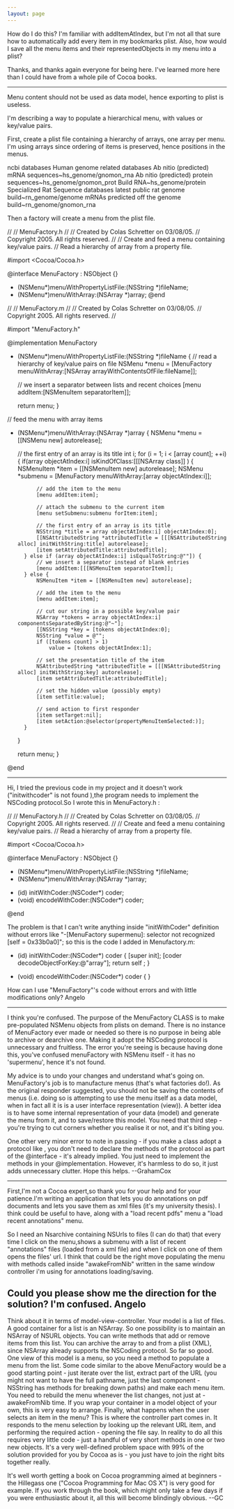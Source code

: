```yaml
---
layout: page
---
```




How do I do this? I'm familiar with addItemAtIndex, but I'm not all that sure how to automatically add every item in my bookmarks plist. Also, how would I save all the menu items and their representedObjects in my menu into a plist?




Thanks, and thanks again everyone for being here. I've learned more here than I could have from a whole pile of Cocoa books.

---- 

Menu content should not be used as data model, hence exporting to plist is useless.

I'm describing a way to populate a hierarchical menu, with values or key/value pairs.

First, create a plist file containing a hierarchy of arrays, one array per menu. I'm using arrays since ordering of items is preserved, hence positions in the menus.

    
<?xml version="1.0" encoding="UTF-8"?>
<!DOCTYPE plist PUBLIC "-//Apple Computer//DTD PLIST 1.0//EN" "http://www.apple.com/DTDs/PropertyList-1.0.dtd">
<plist version="1.0">
<array>
  <string>ncbi databases</string>
  <array>
    <string>Human genome related databases</string>
    <string>Ab nitio (predicted) mRNA sequences~hs_genome/gnomon_rna</string>
    <string>Ab nitio (predicted) protein sequences~hs_genome/gnomon_prot</string>
    <string>Build RNA~hs_genome/protein</string>
  </array>
  <array>
    <string>Specialized Rat Sequence databases</string>
    <string>latest public rat genome build~rn_genome/genome</string>
    <string>mRNAs predicted off the genome build~rn_genome/gnomon_rna</string>
  </array>
</array>
</plist>


Then a factory will create a menu from the plist file.

    
//
//  MenuFactory.h
//
//  Created by Colas Schretter on 03/08/05.
//  Copyright 2005. All rights reserved.
//
//  Create and feed a menu containing key/value pairs.
//  Read a hierarchy of array from a property file.

#import <Cocoa/Cocoa.h>

@interface MenuFactory : NSObject {}
+ (NSMenu*)menuWithPropertyListFile:(NSString *)fileName;
+ (NSMenu*)menuWithArray:(NSArray *)array;
@end

//
//  MenuFactory.m
//
//  Created by Colas Schretter on 03/08/05.
//  Copyright 2005. All rights reserved.
//

#import "MenuFactory.h"

@implementation MenuFactory

+ (NSMenu*)menuWithPropertyListFile:(NSString *)fileName {
	// read a hierarchy of key/value pairs on file
	NSMenu *menu = [MenuFactory menuWithArray:[NSArray arrayWithContentsOfFile:fileName]];
	
	// we insert a separator between lists and recent choices
	[menu addItem:[NSMenuItem separatorItem]];
	
	return menu;
}

// feed the menu with array items
+ (NSMenu*)menuWithArray:(NSArray *)array {
	NSMenu *menu = [[NSMenu new] autorelease];

	// the first entry of an array is its title
	int i;
	for (i = 1; i < [array count]; ++i) {
		if(array objectAtIndex:i] isKindOfClass:[[[NSArray class]] ) {
			NSMenuItem *item = [[NSMenuItem new] autorelease];
			NSMenu *submenu = [MenuFactory menuWithArray:[array objectAtIndex:i]];

			// add the item to the menu
			[menu addItem:item];

			// attach the submenu to the current item
			[menu setSubmenu:submenu forItem:item];

			// the first entry of an array is its title
			NSString *title = array objectAtIndex:i] objectAtIndex:0];
			[[NSAttributedString *attributedTitle = [[[NSAttributedString alloc] initWithString:title] autorelease];
			[item setAttributedTitle:attributedTitle];
		} else if (array objectAtIndex:i] isEqualToString:@""]) {
			// we insert a separator instead of blank entries
			[menu addItem:[[[NSMenuItem separatorItem]];
		} else {
			NSMenuItem *item = [[NSMenuItem new] autorelease];

			// add the item to the menu
			[menu addItem:item];

			// cut our string in a possible key/value pair
			NSArray *tokens = array objectAtIndex:i] componentsSeparatedByString:@"~"];
			[[NSString *key = [tokens objectAtIndex:0];
			NSString *value = @"";
			if ([tokens count] > 1)
				value = [tokens objectAtIndex:1];

			// set the presentation title of the item
			NSAttributedString *attributedTitle = [[[NSAttributedString alloc] initWithString:key] autorelease];
			[item setAttributedTitle:attributedTitle];

			// set the hidden value (possibly empty)
			[item setTitle:value];
			
			// send action to first responder
			[item setTarget:nil]; 
			[item setAction:@selector(propertyMenuItemSelected:)];
		}
	}

	return menu;
}

@end

__________________________________________________________________________________________________________________________________

Hi, I tried the previous code in my project and it doesn't work ("initwithcoder" is not found ),the program needs to implement the NSCoding protocol.So I wrote this in MenuFactory.h :
     
//
//  MenuFactory.h
//
//  Created by Colas Schretter on 03/08/05.
//  Copyright 2005. All rights reserved.
//
//  Create and feed a menu containing key/value pairs.
//  Read a hierarchy of array from a property file.

#import <Cocoa/Cocoa.h>

@interface MenuFactory : NSObject <NSCoding> {} 
+ (NSMenu*)menuWithPropertyListFile:(NSString *)fileName;
+ (NSMenu*)menuWithArray:(NSArray *)array;
- (id)  initWithCoder:(NSCoder*) coder;
- (void) encodeWithCoder:(NSCoder*) coder;

@end


The problem is that I can't write anything inside "initWithCoder" definition without errors like  "-[MenuFactory supermenu]: selector not recognized [self = 0x33b0a0]"; so this is the code I added in Menufactory.m:
    
- (id)   initWithCoder:(NSCoder*) coder
{
	[super init];
	[coder decodeObjectForKey:@"array"];
	return self ;
}


- (void)  encodeWithCoder:(NSCoder*) coder { }


 

How can I use "MenuFactory"'s code without errors and with little modifications only? 
Angelo

----

I think you're confused. The purpose of the MenuFactory CLASS is to make pre-populated NSMenu objects from plists on demand. There is no instance of MenuFactory ever made or needed so there is no purpose in being able to archive or dearchive one. Making it adopt the NSCoding protocol is unnecessary and fruitless. The error you're seeing is because having done this, you've confused menuFactory with NSMenu itself - it has no 'supermenu', hence it's not found.

My advice is to undo your changes and understand what's going on. MenuFactory's job is to manufacture menus (that's what factories do!). As the original responder suggested, you should not be saving the contents of menus (i.e. doing so is attempting to use the menu itself as a data model, when in fact all it is is a user interface representation (view)). A better idea is to have some internal representation of your data (model) and generate the menu from it, and to save/restore this model. You need that third step - you're trying to cut corners whether you realise it or not, and it's biting you.

One other very minor error to note in passing - if you make a class adopt a protocol like <NSCoding>, you don't need to declare the methods of the protocol as part of the @interface - it's already implied. You just need to implement the methods in your @implementation. However, it's harmless to do so, it just adds unnecessary clutter. Hope this helps. --GrahamCox

----

First,I'm not a Cocoa expert,so thank you for your help and for your patience.I'm writing an application that lets you do annotations on pdf documents and lets you save them as xml files (it's my university thesis).
I think could be useful to have, along with a "load recent pdfs" menu a "load recent annotations" menu.

So I need an Nsarchive containing NSUrls to files (I can do that) that every time I click on the menu,shows a submenu with a list of recent "annotations" files (loaded from a xml file) and when I click on one of them opens the files' url.
I think that could be the right move populating the menu with methods called inside "awakeFromNib" written in the same window controller i'm using for annotations loading/saving.

Could you please show me the direction for the solution? I'm confused.
Angelo
----

Think about it in terms of model-view-controller. Your model is a list of files. A good container for a list is an NSArray. So one possibility is to maintain an NSArray of NSURL objects. You can write methods that add or remove items from this list. You can archive the array to and from a plist (XML), since NSArray already supports the NSCoding protocol. So far so good. One view of this model is a menu, so you need a method to populate a menu from the list. Some code similar to the above MenuFactory would be a good starting point - just iterate over the list, extract part of the URL (you might not want to have the full pathname, just the last component - NSString has methods for breaking down paths) and make each menu item. You need to rebuild the menu whenever the list changes, not just at -awakeFromNib time. If you wrap your container in a model object of your own, this is very easy to arrange. Finally, what happens when the user selects an item in the menu? This is where the controller part comes in. It responds to the menu selection by looking up the relevant URL item, and performing the required action - opening the file say. In reality to do all this requires very little code - just a handful of very short methods in one or two new objects. It's a very well-defined problem space with 99% of the solution provided for you by Cocoa as is - you just have to join the right bits together really.

It's well worth getting a book on Cocoa programming aimed at beginners - the Hillegass one ("Cocoa Programming for Mac OS X") is very good for example. If you work through the book, which might only take a few days if you were enthusiastic about it, all this will become blindingly obvious. --GC

